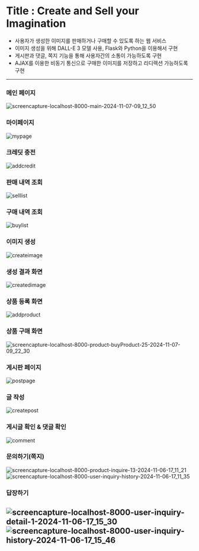 # Title : Create and Sell your Imagination

- 사용자가 생성한 이미지를 판매하거나 구매할 수 있도록 하는 웹 서비스
- 이미지 생성을 위해 DALL-E 3 모델 사용, Flask와 Python을 이용해서 구현
- 게시판과 댓글, 쪽지 기능을 통해 사용자간의 소통이 가능하도록 구현
- AJAX를 이용한 비동기 통신으로 구매한 이미지를 저장하고 리디렉션 가능하도록 구현
---

### 메인 페이지

![screencapture-localhost-8000-main-2024-11-07-09_12_50](https://github.com/user-attachments/assets/0659f36e-0d4b-475f-b6dd-a2d6c3d0488d)

### 마이페이지

![mypage](https://github.com/user-attachments/assets/57e9c45a-1221-4c14-bbb3-bfc84585acc8)
### 크레딧 충전

![addcredit](https://github.com/user-attachments/assets/9df5e422-638a-4e84-a9f5-4837d4f19b94)

### 판매 내역 조회

![selllist](https://github.com/user-attachments/assets/939f786e-fc87-4d42-802d-1b5c026bd343)

### 구매 내역 조회

![buylist](https://github.com/user-attachments/assets/f8e46a0b-3c7d-4715-95f1-ef6f3a4cc117)

### 이미지 생성

![createimage](https://github.com/user-attachments/assets/d805c442-a61b-4ab5-903c-f42637507b90)

### 생성 결과 화면

![createdimage](https://github.com/user-attachments/assets/f8661dd0-348c-4050-b42e-5deed01f8629)

### 상품 등록 화면

![addproduct](https://github.com/user-attachments/assets/b3f669b1-3490-4eee-9e49-86194aefdc67)

### 상품 구매 화면

![screencapture-localhost-8000-product-buyProduct-25-2024-11-07-09_22_30](https://github.com/user-attachments/assets/757a8ffb-ddc4-45bb-ac08-0666f79fe94a)

### 게시판 페이지

![postpage](https://github.com/user-attachments/assets/c06c9aa5-a633-461e-a179-873f18a2124a)

### 글 작성

![createpost](https://github.com/user-attachments/assets/fd4f3c5f-df75-4e00-a63d-2b8bc6118087)

### 게시글 확인 & 댓글 확인

![comment](https://github.com/user-attachments/assets/a36dfaf8-3842-4a79-b7e7-efd091b42b25)

### 문의하기(쪽지)

![screencapture-localhost-8000-product-inquire-13-2024-11-06-17_11_21](https://github.com/user-attachments/assets/af9e0f29-b7ba-459f-8fc9-8949c5ff72fe)
![screencapture-localhost-8000-user-inquiry-history-2024-11-06-17_11_35](https://github.com/user-attachments/assets/dc758361-1ea2-41ef-ba74-c223f44243e8)

### 답장하기

![screencapture-localhost-8000-user-inquiry-detail-1-2024-11-06-17_15_30](https://github.com/user-attachments/assets/df5b663c-7fed-4d8c-a254-09dd61374bff)
![screencapture-localhost-8000-user-inquiry-history-2024-11-06-17_15_46](https://github.com/user-attachments/assets/c9a4ea0f-b362-40f2-9cac-ac3dee139333)
---

